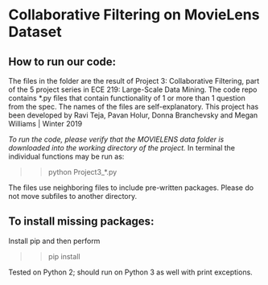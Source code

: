 # Collaborative Filtering on MovieLens Dataset
## How to run our code:
The files in the folder are the result of Project 3: Collaborative Filtering, part of the 5 project series in ECE 219: Large-Scale Data Mining. The code repo contains \*.py files that contain functionality of 1 or more than 1 question from the spec. The names of the files are self-explanatory. This project has been developed by Ravi Teja, Pavan Holur, Donna Branchevsky and Megan Williams | Winter 2019

*To run the code, please verify that the MOVIELENS data folder is downloaded into the working directory of the project.*
In terminal the individual functions may be run as:
>> python Project3_*.py

The files use neighboring files to include pre-written packages. Please do not move subfiles to another directory.

## To install missing packages:
Install pip and then perform
>> pip install <package>

Tested on Python 2; should run on Python 3 as well with print exceptions.
